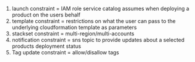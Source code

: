 1) launch constraint = IAM role service catalog assumes when deploying a product on the users behalf
2) template constraint = restrictions on what the user can pass to the underlying cloudformation template as parameters
3) stackset constraint = multi-region/multi-accounts
4) notification constraint = sns topic to provide updates about a selected products deployment status
5) Tag update constraint = allow/disallow tags 